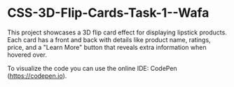 # CSS-3D-Flip-Cards-Task-1--Wafa

This project showcases a 3D flip card effect for displaying lipstick products. Each card has a front and back with details like product name, ratings, price, and a "Learn More" button that reveals extra information when hovered over.

To visualize the code you can use the online IDE: CodePen (https://codepen.io).



